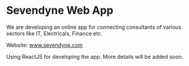 # Sevendyne Web App

We are developing an online app for connecting consultants of various sectors like IT, Electricals, Finance etc.

Website: www.sevendyne.com

Using ReactJS for developing the app. More details will be added soon.
